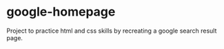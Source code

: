 # google-homepage

Project to practice html and css skills by recreating a google search result page.
